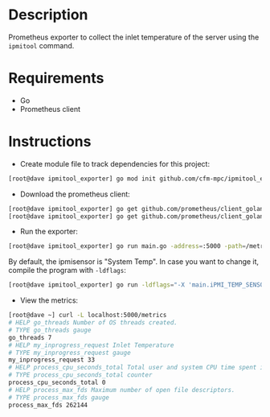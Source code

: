 # Description

Prometheus exporter to collect the inlet temperature of the server using the `ipmitool` command.

# Requirements

- Go
- Prometheus client

# Instructions

- Create module file to track dependencies for this project:
```bash
[root@dave ipmitool_exporter] go mod init github.com/cfm-mpc/ipmitool_exporter
```

- Download the prometheus client:
```bash
[root@dave ipmitool_exporter] go get github.com/prometheus/client_golang/prometheus
[root@dave ipmitool_exporter] go get github.com/prometheus/client_golang/prometheus/promhttp
```

- Run the exporter:
```bash
[root@dave ipmitool_exporter] go run main.go -address=:5000 -path=/metrics 
```

By default, the ipmisensor is "System Temp". In case you want to change it, compile the program with `-ldflags`:
```bash
[root@dave ipmitool_exporter] go run -ldflags="-X 'main.iPMI_TEMP_SENSOR=Inlet Temp'" main.go -address=:5000 -path=/metrics
```

- View the metrics:
```bash
[root@dave ~] curl -L localhost:5000/metrics
# HELP go_threads Number of OS threads created.
# TYPE go_threads gauge
go_threads 7
# HELP my_inprogress_request Inlet Temperature
# TYPE my_inprogress_request gauge
my_inprogress_request 33
# HELP process_cpu_seconds_total Total user and system CPU time spent in seconds.
# TYPE process_cpu_seconds_total counter
process_cpu_seconds_total 0
# HELP process_max_fds Maximum number of open file descriptors.
# TYPE process_max_fds gauge
process_max_fds 262144
```
